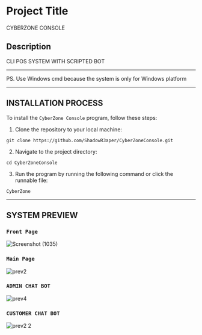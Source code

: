 # Project Title

CYBERZONE CONSOLE

## Description
CLI POS SYSTEM WITH SCRIPTED BOT

-----------------------------------
PS. Use Windows cmd because the system is only for Windows platform

-----------------------------------
## INSTALLATION PROCESS
To install the `CyberZone Console` program, follow these steps:

1. Clone the repository to your local machine:
```
git clone https://github.com/ShadowR3aper/CyberZoneConsole.git
```
2. Navigate to the project directory:
```
cd CyberZoneConsole
```
3. Run the program by running the following command or click the runnable file:
```
CyberZone
```
---------------------------------
## SYSTEM PREVIEW

### `Front Page`
![Screenshot (1035)](https://github.com/ShadowR3aper/CyberZone_Console/assets/123635909/74371fa8-5501-4776-9759-4002d7861069)




### `Main Page`
![prev2](https://github.com/ShadowR3aper/CyberZone_Console/assets/123635909/6382e077-7aa3-4008-80ff-514eb884c75a)




### `ADMIN CHAT BOT`
![prev4](https://github.com/ShadowR3aper/CyberZone_Console/assets/123635909/8cd3146f-9b67-4221-8290-f038bc211090)




### `CUSTOMER CHAT BOT`
![prev2 2](https://github.com/ShadowR3aper/CyberZone_Console/assets/123635909/0781c00b-3ae7-4fac-a4e1-1441cb6eca3d)

